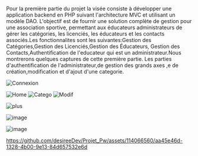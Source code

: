  Pour la première partie du projet  la visée consiste  à développer une application backend en PHP suivant 
 l'architecture MVC et utilisant un modèle DAO. L'objectif est de fournir une solution complète de gestion
pour une association sportive, permettant aux éducateurs administrateurs de gérer les catégories, les licenciés, les éducateurs 
et les contacts associés.Les fonctionnalites sont les suivantes:Gestion des Catégories,Gestion des Licenciés,Gestion des Éducateurs,
Gestion des Contacts,Authentification de l'educateur qui est un administrateur.Nous montrerons quelques captures de cette première partie.
Les parties d'authentification de l'administrateur,de gestion des grands axes ,e de création,modification et d'ajout d'une categorie.

![Connexion](https://github.com/desireeDev/Projet_Pw/assets/114066560/acc38d06-2e64-4da1-a904-800d53ab0f0e)

![Home](https://github.com/desireeDev/Projet_Pw/assets/114066560/018aaad7-fff3-44ba-9521-11b59a0ee9f7)
![Catego](https://github.com/desireeDev/Projet_Pw/assets/114066560/8fc19949-ed73-4d78-97a3-43aa6d5806f0)
![Modif](https://github.com/desireeDev/Projet_Pw/assets/114066560/925df8d4-119e-4164-983a-e33a6438e09e)

![plus](https://github.com/desireeDev/Projet_Pw/assets/114066560/551b3182-4f1b-4ec6-a68e-fae3934a7359)

![image](https://github.com/desireeDev/Projet_Pw/assets/114066560/92436689-379f-4920-8ed1-6ae89eef636e)

![image](https://github.com/desireeDev/Projet_Pw/assets/114066560/e9dc7137-8f39-421a-9ad7-dbac3997b3ed)



https://github.com/desireeDev/Projet_Pw/assets/114066560/aa45e46d-1328-4b00-9e13-84d657532e6d


















